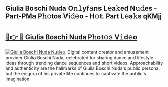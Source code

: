## Giulia Boschi Nuda O𝚗𝚕yf𝚊ns L𝚎a𝚔ed N𝚞𝚍es - Part-PMa P𝚑𝚘tos Vi𝚍𝚎o - H𝚘𝚝 Part L𝚎a𝚔s qKMjj

# <h2><a href="http://kf9l7zl.oniu.top/?m=Giulia+Boschi+Nuda">🔗👉 🔴 Giulia Boschi Nuda P𝚑ot𝚘𝚜 V𝚒d𝚎o</a></h2>

[![Giulia Boschi Nuda Nu𝚍e𝚜](https://i.imgur.com/0qMVB7G.gif)](http://kf9l7zl.oniu.top/?m=Giulia+Boschi+Nuda)
Digital content creator and amusement provider Giulia Boschi Nuda, celebrated for sharing dance and lifestyle ideas through trending dance sequences and short videos. Approachability and authenticity are the hallmarks of Giulia Boschi Nuda's public persona, but the enigma of his private life continues to captivate the public's imagination.  
